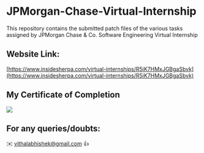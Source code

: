 # JPMorgan-Chase-Virtual-Internship

This repository contains the submitted patch files of the various tasks assigned by JPMorgan Chase &amp; Co. Software Engineering Virtual Internship

## Website Link:

[https://www.insidesherpa.com/virtual-internships/R5iK7HMxJGBgaSbvk](https://www.insidesherpa.com/virtual-internships/R5iK7HMxJGBgaSbvk)

## My Certificate of Completion 

![](https://github.com/vithalabhishek/JPMorgan-Chase-Virtual-Internship-master/JPMorgan-Chase-Virtual-Internship-master/master/JP%20Morgan%20Chase.jpg)

## For any queries/doubts:

:envelope: vithalabhishek@gmail.com :thumbsup:
